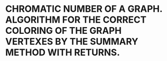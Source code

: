 # CHROMATIC NUMBER OF A GRAPH. ALGORITHM FOR THE CORRECT COLORING OF THE GRAPH VERTEXES BY THE SUMMARY METHOD WITH RETURNS.
